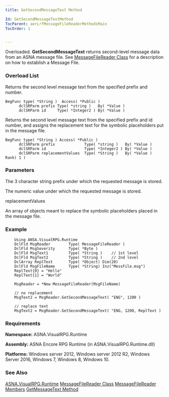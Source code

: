 ```yaml
---
title: GetSecondMessageText Method

Id: GetSecondMessageTextMethod
TocParent: aerLrfMessageFileReaderMethodsMain
TocOrder: 1


---
```


Overloaded. **GetSecondMessageText** returns second-level message data from an ASNA message file. See [MessageFileReader Class](aerLrfMessageFileReaderClass.html) for a description on how to establish a Message File. 

### Overload List
Returns the second level message text from the specified prefix and number.

```
BegFunc type( *String )  Access( *Public )
      dclSRParm prefix Type( *string )   By( *Value )
      dclSRParm id     Type( *Integer2 ) By( *Value )
```
Returns the second level message text from the specified prefix and id number, and assigns the replacement text for the symbolic placeholders put in the message file. 

```
BegFunc type( *String ) Access( *Public )
      dclSRParm prefix             Type( *string )   By( *Value ) 
      dclSRParm id                 Type( *Integer2 ) By( *Value ) 
      dclSRParm replacementValues  Type( *String )   By( *Value )  Rank( 1 ) 
```

### Parameters


The 3 character string prefix under which the requested message is
                stored.



The numeric value under which the requested message is stored.


replacementValues

An array of objects meant to replace the symbolic
                placeholders placed in the message file.


### Example

```
    Using ANSA.VisualRPG.Runtime
    DclFld MsgReader        Type( MessageFileReader )
    DclFld MsgSeverity      Type( *Byte )
    DclFld MsgText1         Type( *String )    // 1st level
    DclFld MsgText2         Type( *String )    // 2nd level
    DclArray ReplText       Type( *Object) Dim(20)
    DclFld MsgFileName      Type( *String) Inz("MessFile.msg")
    ReplText{0} = "Hello"
    ReplText{1} = "World"

    MsgReader = *New MessageFileReader(MsgFileName)

    // no replacement
    MsgText2 = MsgReader.GetSecondMessageText( "ENG", 1200 )

    // replace text
    MsgText2 = MsgReader.GetSecondMessageText( "ENG, 1200, ReplText )
```

### Requirements
**Namespace:** ASNA.VisualRPG.Runtime 

**Assembly:** ASNA Encore RPG Runtime (in ASNA.VisualRPG.Runtime.dll) 

**Platforms:** Windows server 2012, Windows server 2012 R2, Windows Server 2016, Windows 7, Windows 8, Windows 10. <br /> 

### See Also
[ASNA.VisualRPG.Runtime](aerLrfRuntimeNamespace.html)
[MessageFileReader Class](aerLrfMessageFileReaderClass.html)
[MessageFileReader Members](aerLrfMessageFileReaderMembers.html)
[GetMessageText Method](GetMessageTextMethod.html) 
